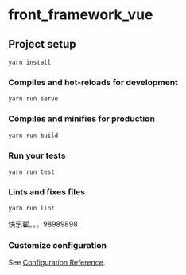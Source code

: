 # front_framework_vue

## Project setup
```
yarn install
```

### Compiles and hot-reloads for development
```
yarn run serve
```

### Compiles and minifies for production
```
yarn run build
```

### Run your tests
```
yarn run test
```

### Lints and fixes files
```
yarn run lint
```
快乐翟。。。98989898
### Customize configuration
See [Configuration Reference](https://cli.vuejs.org/config/).
